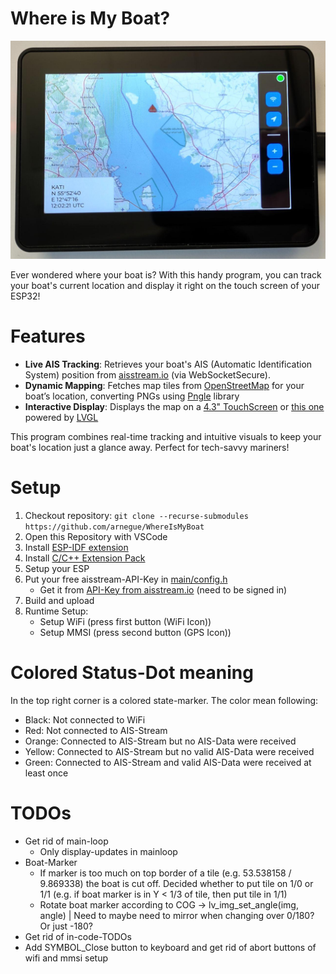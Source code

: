 # Where is My Boat?

![ESP32-S3 4.3inch WhereIsMyBoat](./esp32LCD.jpeg)

Ever wondered where your boat is? With this handy program, you can track your boat's current location and display it right on the touch screen of your ESP32!

# Features

* **Live AIS Tracking**: Retrieves your boat's AIS (Automatic Identification System) position from [aisstream.io](https://aisstream.io/) (via WebSocketSecure).
* **Dynamic Mapping**: Fetches map tiles from [OpenStreetMap](https://www.openstreetmap.org) for your boat’s location, converting PNGs using [Pngle](https://github.com/kikuchan/pngle) library
* **Interactive Display**: Displays the map on a [4.3" TouchScreen](https://www.waveshare.com/esp32-s3-touch-lcd-4.3.htm) or [this one](https://www.waveshare.com/esp32-s3-touch-lcd-4.3b.htm) powered by [LVGL](https://lvgl.io/)

This program combines real-time tracking and intuitive visuals to keep your boat's location just a glance away. Perfect for tech-savvy mariners!

# Setup

1. Checkout repository: `git clone --recurse-submodules https://github.com/arnegue/WhereIsMyBoat`
2. Open this Repository with VSCode
3. Install [ESP-IDF extension](https://marketplace.visualstudio.com/items?itemName=espressif.esp-idf-extension)
4. Install [C/C++ Extension Pack](https://marketplace.visualstudio.com/items?itemName=ms-vscode.cpptools-extension-pack)
5. Setup your ESP
6. Put your free aisstream-API-Key in [main/config.h](main/config.h)
    * Get it from [API-Key from aisstream.io](https://aisstream.io/apikeys) (need to be signed in)
7. Build and upload
8. Runtime Setup:
    * Setup WiFi (press first button (WiFi Icon))
    * Setup MMSI (press second button (GPS Icon))

# Colored Status-Dot meaning
In the top right corner is a colored state-marker. The color mean following:
* Black: Not connected to WiFi
* Red: Not connected to AIS-Stream
* Orange: Connected to AIS-Stream but no AIS-Data were received
* Yellow: Connected to AIS-Stream but no valid AIS-Data were received
* Green: Connected to AIS-Stream and valid AIS-Data were received at least once

# TODOs

* Get rid of main-loop
    * Only display-updates in mainloop
* Boat-Marker
    * If marker is too much on top border of a tile (e.g. 53.538158 / 9.869338) the boat is cut off. Decided whether to put tile on 1/0 or 1/1 (e.g. if boat marker is in Y < 1/3 of tile, then put tile in 1/1)
    * Rotate boat marker according to COG -> lv_img_set_angle(img, angle) | Need to maybe need to mirror when changing over 0/180? Or just -180?
* Get rid of in-code-TODOs
* Add SYMBOL_Close button to keyboard and get rid of abort buttons of wifi and mmsi setup
